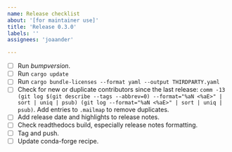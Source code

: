 ```yaml
---
name: Release checklist
about: '[for maintainer use]'
title: 'Release 0.3.0'
labels: ''
assignees: 'joaander'

---
```


- [ ] Run *bumpversion*.
- [ ] Run `cargo update`
- [ ] Run `cargo bundle-licenses --format yaml --output THIRDPARTY.yaml`
- [ ] Check for new or duplicate contributors since the last release:
  `comm -13 (git log $(git describe --tags --abbrev=0) --format="%aN <%aE>" | sort | uniq | psub) (git log --format="%aN <%aE>" | sort | uniq | psub)`.
  Add entries to `.mailmap` to remove duplicates.
- [ ] Add release date and highlights to release notes.
- [ ] Check readthedocs build, especially release notes formatting.
- [ ] Tag and push.
- [ ] Update conda-forge recipe.
